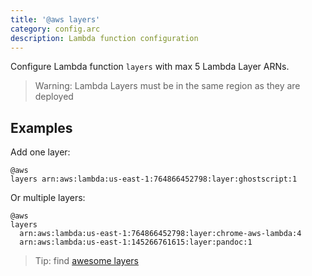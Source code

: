 ```yaml
---
title: '@aws layers'
category: config.arc
description: Lambda function configuration
---
```


Configure Lambda function `layers` with max 5 Lambda Layer ARNs.

> Warning: Lambda Layers must be in the same region as they are deployed

## Examples

Add one layer:

```arc
@aws
layers arn:aws:lambda:us-east-1:764866452798:layer:ghostscript:1
```

Or multiple layers:

```arc
@aws
layers
  arn:aws:lambda:us-east-1:764866452798:layer:chrome-aws-lambda:4
  arn:aws:lambda:us-east-1:145266761615:layer:pandoc:1
```

> Tip: find [awesome layers](https://github.com/mthenw/awesome-layers)
